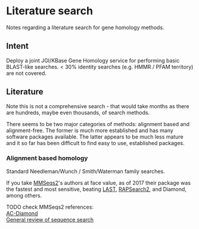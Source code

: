 # Literature search

Notes regarding a literature search for gene homology methods. 

## Intent

Deploy a joint JGI/KBase Gene Homology service for performing basic BLAST-like searches.
< 30% identity searches (e.g. HMMR / PFAM territory) are not covered.

## Literature

Note this is not a comprehensive search - that would take months as there are hundreds, maybe even
thousands, of search methods.

There seems to be two major categories of methods: alignment based and alignment-free. The
former is much more established and has many software packages available. The latter appears to
be much less mature and it so far has been difficult to find easy to use, established packages.

### Alignment based homology

Standard Needleman/Wunch / Smith/Waterman family searches.

If you take [MMSeqs2](https://www.nature.com/articles/nbt.3988)'s authors at face value,
as of 2017 their package was the fastest and most sensitive, beating
[LAST](https://genome.cshlp.org/content/early/2011/01/05/gr.113985.110.abstract),
[RAPSearch2](https://academic.oup.com/bioinformatics/article/28/1/125/218953),
and Diamond, among others.

TODO check MMSeqs2 references:  
[AC-Diamond](https://academic.oup.com/bioinformatics/advance-article-abstract/doi/10.1093/bioinformatics/bty391/4996593?redirectedFrom=PDF)  
[General review of sequence search](https://currentprotocols.onlinelibrary.wiley.com/doi/abs/10.1002/cpps.71)  